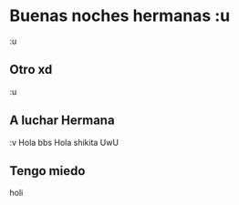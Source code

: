 
# Buenas noches hermanas :u

:u

## Otro xd

:u

## A luchar Hermana

:v
Hola bbs
Hola shikita UwU

## Tengo miedo
holi
